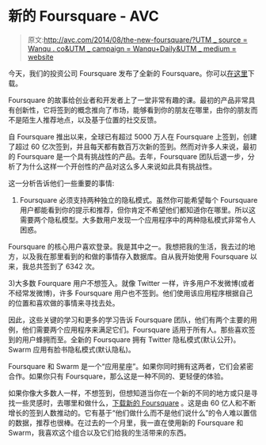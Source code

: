 # 新的 Foursquare - AVC

> 原文:[http://avc.com/2014/08/the-new-foursquare/?UTM _ source = Wanqu . co&UTM _ campaign = Wanqu+Daily&UTM _ medium = website](http://avc.com/2014/08/the-new-foursquare/?utm_source=wanqu.co&utm_campaign=Wanqu+Daily&utm_medium=website)

今天，我们的投资公司 Foursquare 发布了全新的 Foursquare。你可以[在这里](https://foursquare.com/download)下载。

Foursquare 的故事给创业者和开发者上了一堂非常有趣的课。最初的产品非常具有创新性，它将签到的概念推向了市场，能够看到你的朋友在哪里，由你的朋友而不是陌生人推荐地点，以及基于位置的社交反馈。

自 Foursquare 推出以来，全球已有超过 5000 万人在 Foursquare 上签到，创建了超过 60 亿次签到，并且每天都有数百万次新的签到。然而对许多人来说，最初的 Foursquare 是一个具有挑战性的产品。去年，Foursquare 团队后退一步，分析了为什么这样一个开创性的产品对这么多人来说如此具有挑战性。

这一分析告诉他们一些重要的事情:

1) Foursquare 必须支持两种独立的隐私模式。虽然你可能希望每个 Foursquare 用户都能看到你的提示和推荐，但你肯定不希望他们都知道你在哪里。所以这需要两个隐私模型。大多数用户发现一个应用程序中的两种隐私模式非常令人困惑。

Foursquare 的核心用户喜欢登录。我是其中之一。我想把我的生活，我去过的地方，以及我在那里看到的和做的事情存入数据库。自从我开始使用 Foursquare 以来，我总共签到了 6342 次。

3)大多数 Fourquare 用户不想签入。就像 Twitter 一样，许多用户不发微博(或者不经常发微博)，许多 Foursquare 用户也不签到。他们使用该应用程序根据自己的位置和喜欢做的事情来寻找去处。

因此，这些关键的学习和更多的学习告诉 Foursquare 团队，他们有两个主要的用例，他们需要两个应用程序来满足它们。Foursquare 适用于所有人。那些喜欢签到的用户蜂拥而至。全新的 Foursquare 拥有 Twitter 隐私模式(默认公开)。Swarm 应用有脸书隐私模式(默认隐私)。

Foursquare 和 Swarm 是一个“应用星座”。如果你同时拥有这两者，它们会紧密合作。如果你只有 Foursquare，那么这是一种不同的、更轻便的体验。

如果你像大多数人一样，不想签到，但想知道当你在一个新的不同的地方或只是寻找一些灵感时，去哪里和做什么，[下载新的 Foursquare](https://foursquare.com/download) 。这是由 60 亿人和不断增长的签到人数推动的。它有基于“他们做什么而不是他们说什么”的令人难以置信的数据，推荐也很棒。在过去的一个月里，我一直在使用新的 Foursquare 和 Swarm，我喜欢这个组合以及它们给我的生活带来的东西。